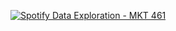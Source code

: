 [![Spotify Data Exploration - MKT 461](https://img.youtube.com/vi/9GDONavIMtI)](https://www.youtube.com/watch?v=9GDONavIMtI)

